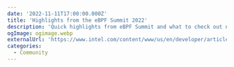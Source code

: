 ```yaml
---
date: '2022-11-11T17:00:00.000Z'
title: 'Highlights from the eBPF Summit 2022'
description: 'Quick highlights from eBPF Summit and what to check out next'
ogImage: ogimage.webp
externalUrl: 'https://www.intel.com/content/www/us/en/developer/articles/community/highlights-from-the-ebpf-summit-2022.html'
categories:
  - Community
---
```

